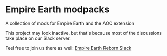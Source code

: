 # Empire Earth modpacks
A collection of mods for Empire Earth and the AOC extension

This project may look inactive, but that's because most of the discussions take place on our Slack server.

Feel free to join us there as well: [Empire Earth Reborn Slack](https://join.slack.com/t/empireearthreborn/shared_invite/enQtMzE2MDA5MTc1MjgzLTlhODllYjA2Yzc0NTdlZDVjNTRjMzhlNjIyNTk0NGUxOGMyOWVlMzZmYzljNDdlMTRmOTAxYTBiNjEwNzcyNmU)
